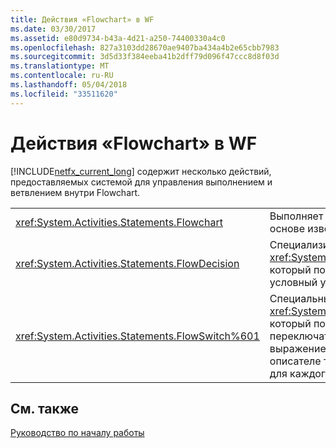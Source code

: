 ```yaml
---
title: Действия «Flowchart» в WF
ms.date: 03/30/2017
ms.assetid: e80d9734-b43a-4d21-a250-74400330a4c0
ms.openlocfilehash: 827a3103dd28670ae9407ba434a4b2e65cbb7983
ms.sourcegitcommit: 3d5d33f384eeba41b2dff79d096f47ccc8d8f03d
ms.translationtype: MT
ms.contentlocale: ru-RU
ms.lasthandoff: 05/04/2018
ms.locfileid: "33511620"
---
```

# <a name="flowchart-activities-in-wf"></a>Действия «Flowchart» в WF
[!INCLUDE[netfx_current_long](../../../includes/netfx-current-long-md.md)] содержит несколько действий, предоставляемых системой для управления выполнением и ветвлением внутри Flowchart.  
  
|||  
|-|-|  
|<xref:System.Activities.Statements.Flowchart>|Выполняет включенные действия на основе известной парадигмы Flowchart.|  
|<xref:System.Activities.Statements.FlowDecision>|Специализированный узел <xref:System.Activities.Statements.FlowNode>, который позволяет моделировать условный узел с двумя исходами.|  
|<xref:System.Activities.Statements.FlowSwitch%601>|Специальный объект <xref:System.Activities.Statements.FlowNode>, который позволяет моделировать переключатель, содержащий одно выражение типа, определенного в описателе типа действия, и один выход для каждого совпадения.|  
  
## <a name="see-also"></a>См. также  
 [Руководство по началу работы](../../../docs/framework/windows-workflow-foundation/getting-started-tutorial.md)

